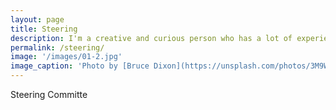 ```yaml
---
layout: page
title: Steering
description: I'm a creative and curious person who has a lot of experience and fond moments working with design, websites, and marketing.
permalink: /steering/
image: '/images/01-2.jpg'
image_caption: 'Photo by [Bruce Dixon](https://unsplash.com/photos/3M9WJQVHzog) on [Unsplash](https://unsplash.com/)'
---
```


Steering Committe
